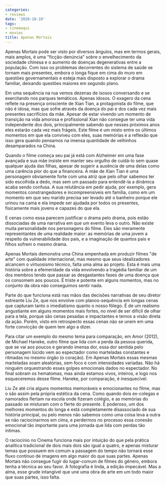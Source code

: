 ```yaml
---
categories:
- reviews
date: '2020-10-19'
tags:
- cinemaqui
- movies
title: Apenas Mortais
---
```


Apenas Mortais pode ser visto por diversos ângulos, mas em termos gerais, mais amplos, é uma "ficção-denúncia" sobre o envelhecimento da sociedade chinesa e o aumento de doenças degenerativas entre a população. Com isso os problemas decorrentes do sistema de saúde se tornam mais presentes, embora o longa fique em cima do muro em questões governamentais e esteja mais disposto a explorar o drama familiar, deixando questões maiores em segundo plano.

Em uma sequência na rua vemos dezenas de isosos conversando e se exercitando nos parques temáticos. Apenas idosos. O exagero da cena reflete na presença onisciente de Xian Tian, a protagonista do filme, que não é idosa, mas que sofre através da doença do pai e dos cada vez mais presentes sacrifícios da mãe. Apesar de estar vivendo um momento de transição na vida amorosa e profissional Xian não consegue ter uma vida independente dos dois, principalmente sabendo que nesses próximos anos eles estarão cada vez mais frágeis. Este filme é um misto entre os últimos momentos em que ela conviveu com eles, suas memórias e a reflexão que isso gera quando pensamos na imensa quantidade de velhinhos desamparados na China.

Quando o filme começa seu pai já está com Alzheimer em uma fase avançada e sua mãe insiste em manter seu orgulho de cuidá-lo sem quase qualquer ajuda das filhas, apesar de sugerir a ausência de uma delas como uma carência pior do que a financeira. A mãe de Xian Tian é uma personagem obviamente forte com uma atriz que pelo olhar sabemos ter sido escolhida a dedo, mas sem um passado para entendê-la a dinâmica acaba sendo confusa. A sua relutância em pedir ajuda, por exemplo, gera momentos constrangedores e incompreensíveis em família, como em um momento em que seu marido precisa ser levado até o banheiro porque ele urinou na cama e ela impede ser ajudada por todos os presentes, fisicamente mais jovens e capazes do que ela.

E cenas como essa parecem justificar o drama pelo drama, pois estão dissociadas de uma narrativa em que um evento leva o outro. Não existe muita personalidade nos personagens do filme. Eles são meramente representantes de uma realidade maior: as memórias de uma jovem a respeito da vulnerabilidade dos pais, e a imaginação de quantos pais e filhos sofrem o mesmo drama.

Apenas Mortais demonstra uma China empenhada em produzir filmes "de arte" com qualidade internacional, mas mesmo que seus idealizadores alcancem o virtuosismo técnico, falta uma alma ao projeto. Esta é mais uma história sobre a efemeridade da vida envolvendo a tragédia familiar de um dos membros tendo que passar as desgastantes fases de uma doença que os consomem aos poucos. É triste e potente em alguns momentos, mas no conjunto da obra não conseguimos sentir nada.

Parte do que funciona está nas mãos das decisões narrativas de seu diretor estreante Liu Ze, que nos envolve com planos-sequência em longas cenas que capturam tanto o imediatismo quanto o nosso fôlego. É de um realismo angustiante em alguns momentos mais fortes, no nível de ser difícil de olhar para a tela, porque são cenas pesadas e impactantes e temos a visão direta da ação. Porém, visto em retrospecto essas cenas não se unem em uma forte convicção de quem tem algo a dizer.

Para citar um exemplo do mesmo tema para comparação, em Amor (2012), de Michael Haneke, outro filme que lida com a perda da pessoa querida, que se vai aos poucos e gerando imensa dor, essa dor sentida pelo personagem lúcido vem ao espectador como marteladas constantes e ritmadas no mesmo órgão (o coração). Em Apenas Mortais essas mesmas marteladas soam aleatórias, sem foco e com intensidades variadas. Não há ninguém orquestrando esses golpes emocionais dados no espectador. No final sobram os hematomas, mas ainda estamos vivos, inteiros, e logo nos esqueceremos desse filme. Haneke, por comparação, é inesquecível.

Liu Ze até cria alguns momentos memoráveis e emocionantes no filme, mas o são assim pela própria estética da cena. Como quando dois ex-colegas e namorados flertam na escola onde fizeram colégio, e as memórias do passado se misturam com o flerte do presente. É poderoso, um dos melhores momentos do longa e está completamente disassociado de sua história principal, ou pelo menos não sabemos como uma coisa leva a outra se não raciocinarmos em cima, e perdermos no processo essa conexão emocional tão importante para uma jornada que lida com perdas tão íntimas.

O raciocínio no Cinema funciona mais por intuição do que pela prática analítica tradicional de dois mais dois são igual a quatro, e apenas misturar temas que possuem em comum a passagem do tempo não tornará esse fluxo contínuo de imagens em algo maior do que suas partes. Apenas Mortais não consegue fugir do lugar-comum de filmes do gênero, embora tenha a técnica ao seu favor. A fotografia é linda, a edição impecável. Mas a alma, esse grude intangível que une uma obra de arte em um todo maior que suas partes, isso falta.